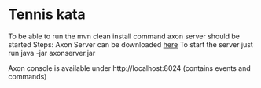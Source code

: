 # Tennis kata

To be able to run the mvn clean install command axon server should be started
Steps:
Axon Server can be downloaded [here](https://download.axoniq.io/axonserver/AxonServer.zip)
To start the server just run
java -jar axonserver.jar

Axon console is available under http://localhost:8024 (contains events and commands)